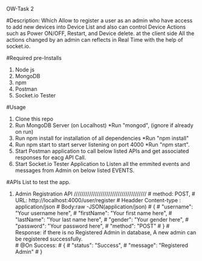 OW-Task 2

#Description:
Which Allow to register a user as an admin who have access to add new devices into Device List and also can control Device Actions such as Power ON/OFF, Restart, and Device delete. at the client side All the actions changed by an admin can reflects in Real Time with the help of socket.io.

#Required pre-Installs 
1. Node js
2. MongoDB
3. npm
4. Postman
5. Socket.io Tester

#Usage
1. Clone this repo 
2. Run MongoDB Server (on Localhost)  *Run "mongod", (ignore if already on run)
3. Run npm install for installation of all dependencies *Run "npm install" 
4. Run npm start to start server listening on port 4000 *Run "npm start".
5. Start Postman application to call below listed APIs and get associated responses for eacg API Call.
6. Start Socket.io Tester Application to Listen all the emmited events and messages from Admin on below listed EVENTS. 

#APIs List to test the app.
1. Admin Registration API
//////////////////////////////////////
       # method: POST,
       # URL: http://localhost:4000/user/register
       # Headder Content-type : application/json
       # Body:raw -JSON(application/json)
       #      { 
       #      "username": "Your username here",                                                                                                #        "firstName": "Your first name here",
       #      "lastName": "Your last name here",
       #      "gender": "Your gender here",
       #      "password": "Your password here",
       #      "method": "POST"
       #     } 
       # Response: if there is no Registered Admin in database, A new admin can be registered successfully.  
       #      @On Success:
       #      {
       #     "status": "Success",
       #     "message": "Registered Admin"
       #      }



